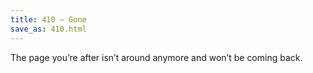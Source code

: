 ```yaml
---
title: 410 – Gone
save_as: 410.html
---
```


The page you’re after isn’t around anymore and won’t be coming back.
